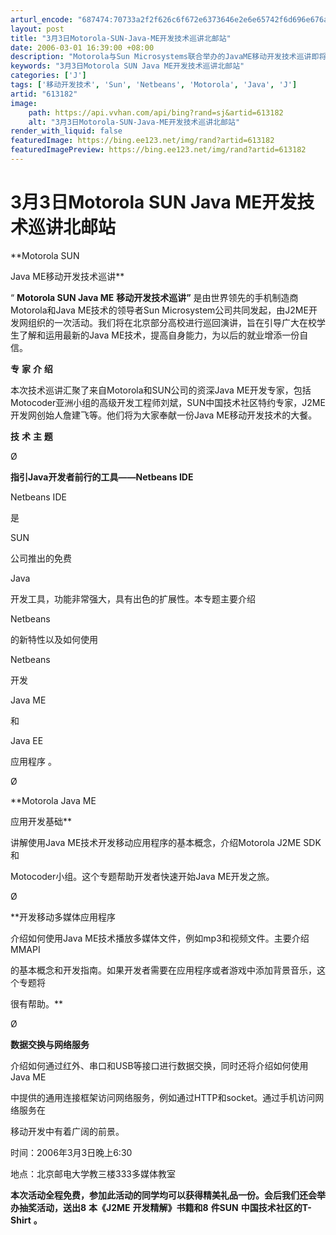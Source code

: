 ```yaml
---
arturl_encode: "687474:70733a2f2f626c6f672e6373646e2e6e65742f6d696e676a61:76612f61727469636c652f64657461696c732f363133313832"
layout: post
title: "3月3日Motorola-SUN-Java-ME开发技术巡讲北邮站"
date: 2006-03-01 16:39:00 +08:00
description: "Motorola与Sun Microsystems联合举办的JavaME移动开发技术巡讲即将在北京邮"
keywords: "3月3日Motorola SUN Java ME开发技术巡讲北邮站"
categories: ['J']
tags: ['移动开发技术', 'Sun', 'Netbeans', 'Motorola', 'Java', 'J']
artid: "613182"
image:
    path: https://api.vvhan.com/api/bing?rand=sj&artid=613182
    alt: "3月3日Motorola-SUN-Java-ME开发技术巡讲北邮站"
render_with_liquid: false
featuredImage: https://bing.ee123.net/img/rand?artid=613182
featuredImagePreview: https://bing.ee123.net/img/rand?artid=613182
---
```


# 3月3日Motorola SUN Java ME开发技术巡讲北邮站

**Motorola SUN
  
Java ME移动开发技术巡讲**

“
**Motorola SUN Java ME**
**移动开发技术巡讲”**
是由世界领先的手机制造商Motorola和Java ME技术的领导者Sun Microsystem公司共同发起，由J2ME开发网组织的一次活动。我们将在北京部分高校进行巡回演讲，旨在引导广大在校学生了解和运用最新的Java ME技术，提高自身能力，为以后的就业增添一份自信。

**专**
**家**
**介**
**绍**

本次技术巡讲汇聚了来自Motorola和SUN公司的资深Java ME开发专家，包括Motocoder亚洲小组的高级开发工程师刘斌，SUN中国技术社区特约专家，J2ME开发网创始人詹建飞等。他们将为大家奉献一份Java ME移动开发技术的大餐。

**技**
**术**
**主**
**题**

Ø

**指引Java开发者前行的工具——Netbeans IDE**

Netbeans IDE

是

SUN

公司推出的免费

Java

开发工具，功能非常强大，具有出色的扩展性。本专题主要介绍

Netbeans

的新特性以及如何使用

Netbeans

开发

Java ME

和

Java EE

应用程序
。

Ø

**Motorola Java ME

应用开发基础**

讲解使用Java ME技术开发移动应用程序的基本概念，介绍Motorola J2ME SDK和

Motocoder小组。这个专题帮助开发者快速开始Java ME开发之旅。

Ø


**开发移动多媒体应用程序
  

介绍如何使用Java ME技术播放多媒体文件，例如mp3和视频文件。主要介绍MMAPI

的基本概念和开发指南。如果开发者需要在应用程序或者游戏中添加背景音乐，这个专题将

很有帮助。**

Ø



**数据交换与网络服务**
  

介绍如何通过红外、串口和USB等接口进行数据交换，同时还将介绍如何使用Java ME

中提供的通用连接框架访问网络服务，例如通过HTTP和socket。通过手机访问网络服务在

移动开发中有着广阔的前景。

时间：2006年3月3日晚上6:30

地点：北京邮电大学教三楼333多媒体教室

**本次活动全程免费，参加此活动的同学均可以获得精美礼品一份。会后我们还会举办抽奖活动，送出8**
**本《J2ME**
**开发精解》书籍和8**
**件SUN**
**中国技术社区的T-Shirt**
**。**